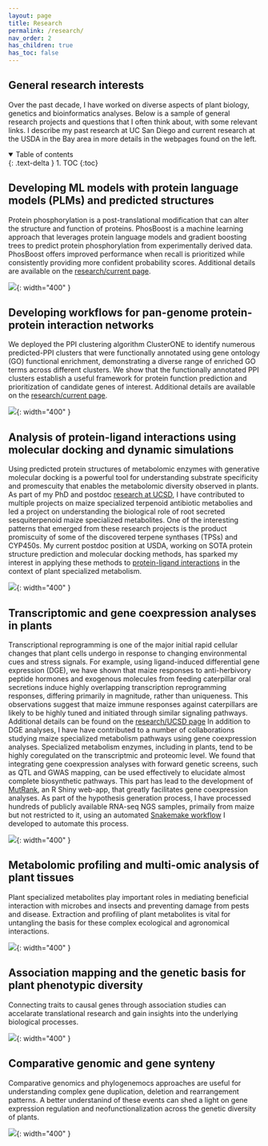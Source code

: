 ```yaml
---
layout: page
title: Research
permalink: /research/
nav_order: 2
has_children: true
has_toc: false
---
```


## General research interests

Over the past decade, I have worked on diverse aspects of plant biology, genetics and bioinformatics analyses. Below is a sample of general research projects and questions that I often think about, with some relevant links. I describe my past research at UC San Diego and current research at the USDA in the Bay area in more details in the webpages found on the left.  

<details open markdown="block">
  <summary>
    Table of contents
  </summary>
  {: .text-delta }
1. TOC
{:toc}
</details>

## Developing ML models with protein language models (PLMs) and predicted structures 

Protein phosphorylation is a post-translational modification that can alter the structure and function of proteins. PhosBoost is a machine learning approach that leverages protein language models and gradient boosting trees to predict protein phosphorylation from experimentally derived data. PhosBoost offers improved performance when recall is prioritized while consistently providing more confident probability scores. Additional details are available on the [research/current page](https://eporetsky.github.io/research/current).

![](https://github.com/eporetsky/eporetsky.github.io/blob/master/assets/images/img_PhosBoost.png?raw=true){: width="400" }

## Developing workflows for pan-genome protein-protein interaction networks

We deployed the PPI clustering algorithm ClusterONE to identify numerous predicted-PPI clusters that were functionally annotated using gene ontology (GO) functional enrichment, demonstrating a diverse range of enriched GO terms across different clusters. We show that the functionally annotated PPI clusters establish a useful framework for protein function prediction and prioritization of candidate genes of interest. Additional details are available on the [research/current page](https://eporetsky.github.io/research/current).

![](https://github.com/eporetsky/eporetsky.github.io/blob/master/assets/images/img_PanPPI.png?raw=true){: width="400" }

## Analysis of protein-ligand interactions using molecular docking and dynamic simulations

Using predicted protein structures of metabolomic enzymes with generative molecular docking is a powerful tool for understanding substrate specificity and promescuity that enables the metabolomic diversity observed in plants. As part of my PhD and postdoc [research at UCSD](https://eporetsky.github.io/research/ucsd), I have contributed to multiple projects on maize specialized terpenoid antibiotic metabolies and led a project on understanding the biological role of root secreted sesquiterpenoid maize specialized metabolites. One of the interesting patterns that emerged from these research projects is the product promiscuity of some of the discovered terpene synthases (TPSs) and CYP450s. My current postdoc position at USDA, working on SOTA protein structure prediction and molecular docking methods, has sparked my interest in applying these methods to [protein-ligand interactions](https://eporetsky.github.io/tutorials/protein_ligand) in the context of plant specialized metabolism. 

![](https://github.com/eporetsky/eporetsky.github.io/blob/master/assets/images/img_enzyme_ligand.png?raw=true){: width="400" }

## Transcriptomic and gene coexpression analyses in plants

Transcriptional reprogramming is one of the major initial rapid cellular changes that plant cells undergo in response to changing environmental cues and stress signals. For example, using ligand-induced differential gene expression (DGE), we have shown that maize responses to anti-herbivory peptide hormones and exogenous molecules from feeding caterpillar oral secretions induce highly overlapping transcription reprogramming responses, differing primarily in magnitude, rather than uniqueness. This observations suggest that maize immune responses against caterpillars are likely to be highly tuned and initiated through similar signaling pathways. Additional details can be found on the [research/UCSD page](https://eporetsky.github.io/research/ucsd) In addition to DGE analyses, I have have contributed to a number of collaborations studying maize specialized metabolism pathways using gene coexpression analyses. Specialized metabolism enzymes, including in plants, tend to be highly coregulated on the transcriptmic and proteomic level. We found that integrating gene coexpression analyses with forward genetic screens, such as QTL and GWAS mapping, can be used effectively to elucidate almost complete biosynthetic pathways. This part has lead to the development of [MutRank](https://github.com/eporetsky/mutrank), an R Shiny web-app, that greatly facilitates gene coexpression analyses. As part of the hypothesis generation process, I have processed hundreds of publicly available RNA-seq NGS samples, primaily from maize but not restricted to it, using an automated [Snakemake workflow](https://eporetsky.github.io/workflows/snakemake) I developed to automate this process.

![](https://github.com/eporetsky/MutRank/raw/master/img/screenshot_network.png?raw=true){: width="400" }

## Metabolomic profiling and multi-omic analysis of plant tissues

Plant specialized metabolites play important roles in mediating beneficial interaction with microbes and insects and preventing damage from pests and disease. Extraction and profiling of plant metabolites is vital for untangling the basis for these complex ecological and agronomical interactions.

![](https://github.com/eporetsky/eporetsky.github.io/blob/master/assets/images/img_metabolomics.png?raw=true){: width="400" }

## Association mapping and the genetic basis for plant phenotypic diversity 

Connecting traits to causal genes through association studies can accelarate translational research and gain insights into the underlying biological processes.

![](https://github.com/eporetsky/eporetsky.github.io/blob/master/assets/images/img_GWAS.png?raw=true){: width="400" }

## Comparative genomic and gene synteny

Comparative genomics and phylogenemocs approaches are useful for understanding complex gene duplication, deletion and rearrangement patterns. A better understanind of these events can shed a light on gene expression regulation and neofunctionalization across the genetic diversity of plants. 

![](https://github.com/eporetsky/eporetsky.github.io/blob/master/assets/images/img_comparative_genomics.png?raw=true){: width="400" }